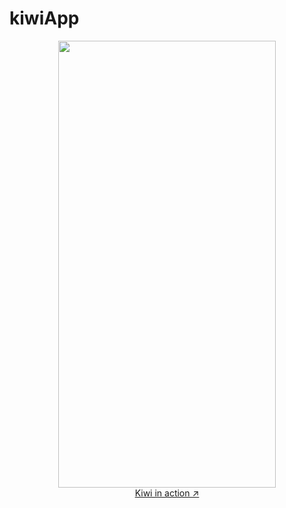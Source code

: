 # kiwiApp
<p align="center">
  <a href="#">
    <img src="https://thumbs.gfycat.com/DefinitiveHospitableInexpectatumpleco-size_restricted.gif" width="348" height="715">         <br>
    Kiwi in action ↗
  </a>
</p>
